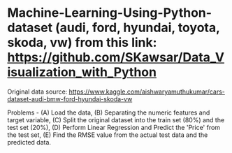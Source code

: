 # Machine-Learning-Using-Python- dataset (audi, ford, hyundai, toyota, skoda, vw) from this link: https://github.com/SKawsar/Data_Visualization_with_Python
Original data source: https://www.kaggle.com/aishwaryamuthukumar/cars-dataset-audi-bmw-ford-hyundai-skoda-vw

Problems - 
(A) Load the data,
(B) Separating the numeric features and target variable,
(C) Split the original dataset into the train set (80%) and the test set (20%),
(D) Perform Linear Regression and Predict the 'Price' from the test set,
(E) Find the RMSE value from the actual test data and the predicted data.
